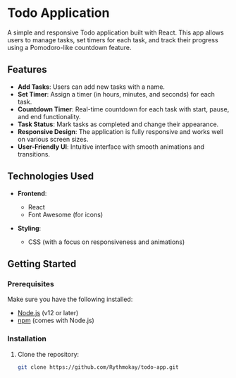 # Todo Application

A simple and responsive Todo application built with React. This app allows users to manage tasks, set timers for each task, and track their progress using a Pomodoro-like countdown feature.

## Features

- **Add Tasks**: Users can add new tasks with a name.
- **Set Timer**: Assign a timer (in hours, minutes, and seconds) for each task.
- **Countdown Timer**: Real-time countdown for each task with start, pause, and end functionality.
- **Task Status**: Mark tasks as completed and change their appearance.
- **Responsive Design**: The application is fully responsive and works well on various screen sizes.
- **User-Friendly UI**: Intuitive interface with smooth animations and transitions.

## Technologies Used

- **Frontend**: 
  - React
  - Font Awesome (for icons)
  
- **Styling**: 
  - CSS (with a focus on responsiveness and animations)

## Getting Started

### Prerequisites

Make sure you have the following installed:

- [Node.js](https://nodejs.org/) (v12 or later)
- [npm](https://www.npmjs.com/) (comes with Node.js)

### Installation

1. Clone the repository:

   ```bash
   git clone https://github.com/Rythmokay/todo-app.git
